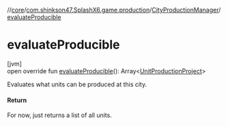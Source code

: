 //[core](../../../index.md)/[com.shinkson47.SplashX6.game.production](../index.md)/[CityProductionManager](index.md)/[evaluateProducible](evaluate-producible.md)

# evaluateProducible

[jvm]\
open override fun [evaluateProducible](evaluate-producible.md)(): Array&lt;[UnitProductionProject](../-unit-production-project/index.md)&gt;

Evaluates what units can be produced at this city.

#### Return

For now, just returns a list of all units.
